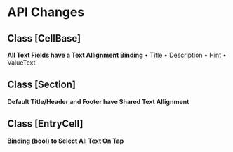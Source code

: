 # API Changes

## Class [CellBase]

**All Text Fields have a Text Allignment Binding**
• Title
• Description
• Hint
• ValueText

## Class [Section]

**Default Title/Header and Footer have Shared Text Allignment**

## Class [EntryCell]

**Binding (bool) to Select All Text On Tap**
